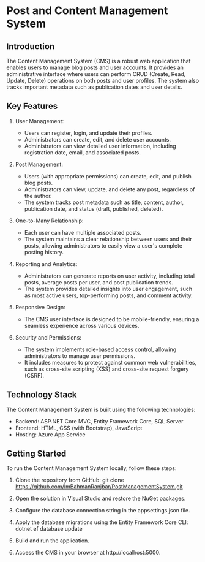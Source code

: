 
# Post and Content Management System

## Introduction
The Content Management System (CMS) is a robust web application that enables users to manage blog posts and user accounts. It provides an administrative interface where users can perform CRUD (Create, Read, Update, Delete) operations on both posts and user profiles. The system also tracks important metadata such as publication dates and user details.

## Key Features
1. User Management: 
   - Users can register, login, and update their profiles.
   - Administrators can create, edit, and delete user accounts.
   - Administrators can view detailed user information, including registration date, email, and associated posts.

2. Post Management:
   - Users (with appropriate permissions) can create, edit, and publish blog posts.
   - Administrators can view, update, and delete any post, regardless of the author.
   - The system tracks post metadata such as title, content, author, publication date, and status (draft, published, deleted).

3. One-to-Many Relationship: 
   - Each user can have multiple associated posts.
   - The system maintains a clear relationship between users and their posts, allowing administrators to easily view a user's complete posting history.

4. Reporting and Analytics:
   - Administrators can generate reports on user activity, including total posts, average posts per user, and post publication trends.
   - The system provides detailed insights into user engagement, such as most active users, top-performing posts, and comment activity.

5. Responsive Design:
   - The CMS user interface is designed to be mobile-friendly, ensuring a seamless experience across various devices.

6. Security and Permissions:
   - The system implements role-based access control, allowing administrators to manage user permissions.
   - It includes measures to protect against common web vulnerabilities, such as cross-site scripting (XSS) and cross-site request forgery (CSRF).

## Technology Stack
The Content Management System is built using the following technologies:

- Backend: ASP.NET Core MVC, Entity Framework Core, SQL Server
- Frontend: HTML, CSS (with Bootstrap), JavaScript
- Hosting: Azure App Service

## Getting Started
To run the Content Management System locally, follow these steps:

1. Clone the repository from GitHub:
git clone https://github.com/ImBahmanRanjbar/PostManagementSystem.git
2. Open the solution in Visual Studio and restore the NuGet packages.

3. Configure the database connection string in the appsettings.json file.

4. Apply the database migrations using the Entity Framework Core CLI:
dotnet ef database update
5. Build and run the application.

6. Access the CMS in your browser at http://localhost:5000.
